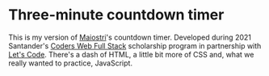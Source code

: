 # Three-minute countdown timer
This is my version of [Maiostri](https://github.com/maiostri)'s countdown timer. Developed during 2021 Santander's [Coders Web Full Stack](https://app.becas-santander.com/pt/program/bolsas-santander-tecnologia-santander-coders-web-full-stack-2021) scholarship program in partnership with [Let's Code](https://letscode.com.br/). There's a dash of HTML, a little bit more of CSS and, what we really wanted to practice, JavaScript.
